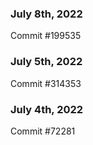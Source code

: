 ### July 8th, 2022

Commit #199535

### July 5th, 2022

Commit #314353


### July 4th, 2022

Commit #72281
